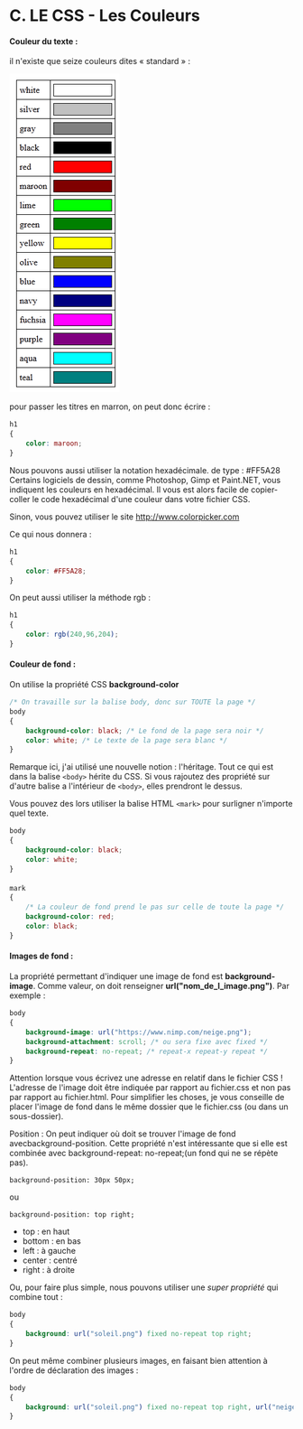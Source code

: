 # C. LE CSS - Les Couleurs


#### Couleur du texte :

il n'existe que seize couleurs dites « standard » :

![](Contenu/images/couleurs_standard.png)

pour passer les titres en marron, on peut donc écrire :
  
```css
h1
{
    color: maroon;
}
```

Nous pouvons aussi utiliser la notation hexadécimale. de type : #FF5A28
Certains logiciels de dessin, comme Photoshop, Gimp et Paint.NET, vous indiquent les couleurs en hexadécimal. Il vous est alors facile de copier-coller le code hexadécimal d'une couleur dans votre fichier CSS.

Sinon, vous pouvez utiliser le site http://www.colorpicker.com

Ce qui nous donnera :

```css
h1
{
    color: #FF5A28;
}
```

On peut aussi utiliser la méthode rgb :

```css
h1
{
    color: rgb(240,96,204);
}
```

#### Couleur de fond :

On utilise la propriété CSS **background-color**

```css
/* On travaille sur la balise body, donc sur TOUTE la page */
body
{
    background-color: black; /* Le fond de la page sera noir */
    color: white; /* Le texte de la page sera blanc */
}
```

Remarque ici, j'ai utilisé une nouvelle notion : l'héritage.
Tout ce qui est dans la balise `<body>` hérite du CSS.
Si vous rajoutez des propriété sur d'autre balise a l'intérieur de `<body>`, elles prendront le dessus.

Vous pouvez des lors utiliser la balise HTML `<mark>` pour surligner n'importe quel texte.

```css
body
{
    background-color: black;
    color: white;
}

mark
{
    /* La couleur de fond prend le pas sur celle de toute la page */
    background-color: red;
    color: black;
}
```


#### Images de fond :

La propriété permettant d'indiquer une image de fond est **background-image**. Comme valeur, on doit renseigner **url("nom_de_l_image.png")**. Par exemple :

```CSS
body
{
    background-image: url("https://www.nimp.com/neige.png");
    background-attachment: scroll; /* ou sera fixe avec fixed */
    background-repeat: no-repeat; /* repeat-x repeat-y repeat */
}
```

Attention lorsque vous écrivez une adresse en relatif dans le fichier CSS ! L'adresse de l'image doit être indiquée par rapport au fichier.css et non pas par rapport au fichier.html. Pour simplifier les choses, je vous conseille de placer l'image de fond dans le même dossier que le fichier.css (ou dans un sous-dossier).

Position :
On peut indiquer où doit se trouver l'image de fond avecbackground-position. Cette propriété n'est intéressante que si elle est combinée avec background-repeat: no-repeat;(un fond qui ne se répète pas).

	background-position: 30px 50px;

ou

	background-position: top right;

- top : en haut
- bottom : en bas
- left : à gauche
- center : centré
- right : à droite


Ou, pour faire plus simple, nous pouvons utiliser une *super propriété* qui combine tout :

```CSS
body
{
    background: url("soleil.png") fixed no-repeat top right;
}
```

On peut même combiner plusieurs images, en faisant bien attention à l'ordre de déclaration des images :


```CSS
body
{
    background: url("soleil.png") fixed no-repeat top right, url("neige.png") fixed;
}
```